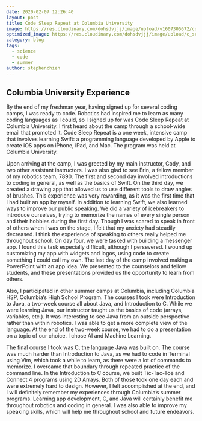 ```yaml
---
date: 2020-02-07 12:26:40
layout: post
title: Code Sleep Repeat at Columbia University
image: https://res.cloudinary.com/dohsdvjjj/image/upload/v1607305672/columbia-university.jpg
optimized_image: https://res.cloudinary.com/dohsdvjjj/image/upload/c_scale,w_380/v1607305672/columbia-university.jpg
category: blog
tags:
  - science
  - code
  - summer
author: stephenchien
---
```


## Columbia University Experience

By the end of my freshman year, having signed up for several coding camps, I was ready to code. Robotics had inspired me to learn as many coding languages as I could, so I signed up for was Code Sleep Repeat at Columbia University. I first heard about the camp through a school-wide email that promoted it. Code Sleep Repeat is a one week, intensive camp that involves learning Swift: a programming language developed by Apple to create iOS apps on iPhone, iPad, and Mac. The program was held at Columbia University. 

Upon arriving at the camp, I was greeted by my main instructor, Cody, and two other assistant instructors. I was also glad to see Erin, a fellow member of my robotics team, 7890. The first and second day involved introductions to coding in general, as well as the basics of Swift. On the third day, we created a drawing app that allowed us to use different tools to draw angles of brushes. This experience was very rewarding, as it was the first time that I had built an app by myself. In addition to learning Swift, we also learned ways to improve our public speaking. We did a variety of icebreakers to introduce ourselves, trying to memorize the names of every single person and their hobbies during the first day. Though I was scared to speak in front of others when I was on the stage, I felt that my anxiety had steadily decreased. I think the experience of speaking to others really helped me throughout school. On day four, we were tasked with building a messenger app. I found this task especially difficult, although I persevered. I wound up customizing my app with widgets and logos, using code to create something I could call my own. The last day of the camp involved making a PowerPoint with an app idea. We presented to the counselors and fellow students, and these presentations provided us the opportunity to learn from others.

Also, I participated in other summer camps at Columbia, including Columbia HSP, Columbia’s High School Program. The courses I took were Introduction to Java, a two-week course all about Java, and Introduction to C. While we were learning Java, our instructor taught us the basics of code (arrays, variables, etc.). It was interesting to see Java from an outside perspective rather than within robotics. I was able to get a more complete view of the language. At the end of the two-week course, we had to do a presentation on a topic of our choice. I chose AI and Machine Learning. 

The final course I took was C, the language Java was built on. The course was much harder than Introduction to Java, as we had to code in Terminal using Vim, which took a while to learn, as there were a lot of commands to memorize. I overcame that boundary through repeated practice of the command line. In the Introduction to C course, we built Tic-Tac-Toe and Connect 4 programs using 2D Arrays. Both of those took one day each and were extremely hard to design. However, I felt accomplished at the end, and I will definitely remember my experiences through Columbia’s summer programs.  Learning app development, C, and Java will certainly benefit me throughout robotics and coding in general. I was also able to improve my speaking skills, which will help me throughout school and future endeavors.







